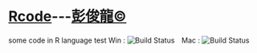# [Rcode](https://github.com/gn01830657/Rcode)---[彭俊龍&copy;](https://www.facebook.com/gn01830657)
some code in R language test
Win : ![Build Status](https://travis-ci.org/qinwf/jiebaR.svg?branch=master)　Mac : ![Build Status](https://travis-ci.org/qinwf/jiebaR.svg?branch=osx)


